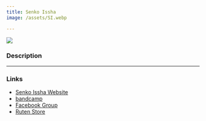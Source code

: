 ```yaml
---
title: Senko Issha 
image: /assets/SI.webp

---
```


![]({{page.image}})

### Description

---
### Links
- [Senko Issha Website](https://senkoissha.wixsite.com/betel )
- [bandcamp](https://senko-issha.bandcamp.com/)
- [Facebook Group](https://www.facebook.com/groups/852668368105294/)
- [Ruten Store](http://class.ruten.com.tw/user/index00.php?s=incapacitants)
